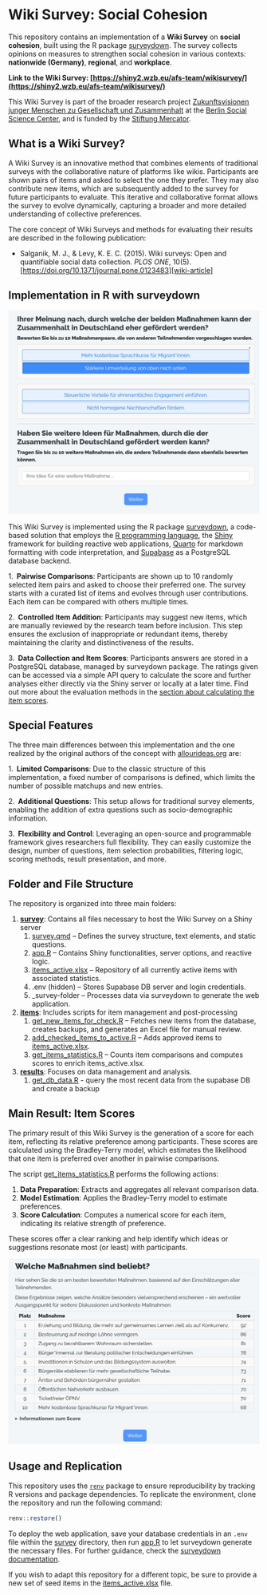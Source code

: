 # Wiki Survey: Social Cohesion

This repository contains an implementation of a **Wiki Survey** on **social cohesion**, built using the R package [surveydown][surveydown]. The survey collects opinions on measures to strengthen social cohesion in various contexts: **nationwide (Germany)**, **regional**, and **workplace**.

**Link to the Wiki Survey: [https://shiny2.wzb.eu/afs-team/wikisurvey/](https://shiny2.wzb.eu/afs-team/wikisurvey/)**

This Wiki Survey is part of the broader research project [Zukunftsvisionen junger Menschen zu Gesellschaft und Zusammenhalt][wzb-project] at the [Berlin Social Science Center](https://www.wzb.eu), and is funded by the [Stiftung Mercator](https://www.stiftung-mercator.de/de/).


## What is a Wiki Survey?

A Wiki Survey is an innovative method that combines elements of traditional surveys with the collaborative nature of platforms like wikis. Participants are shown pairs of items and asked to select the one they prefer. They may also contribute new items, which are subsequently added to the survey for future participants to evaluate. This iterative and collaborative format allows the survey to evolve dynamically, capturing a broader and more detailed understanding of collective preferences.

The core concept of Wiki Surveys and methods for evaluating their results are described in the following publication:

- Salganik, M. J., & Levy, K. E. C. (2015). Wiki surveys: Open and quantifiable social data collection. *PLOS ONE*, 10(5). [https://doi.org/10.1371/journal.pone.0123483][wiki-article]


## Implementation in R with surveydown

![example of pairwise comparisons in surveydown](misc/img_wiki_survey.jpg "Screenshot from wiki-like pairwise comparison implemented with surveydown")

This Wiki Survey is implemented using the R package [surveydown][surveydown], a code-based solution that employs the [R programming language](https://www.r-project.org/), the [Shiny](https://github.com/rstudio/shiny) framework for building reactive web applications, [Quarto](https://github.com/quarto-dev/quarto) for markdown formatting with code interpretation, and [Supabase](https://github.com/supabase/supabase) as a PostgreSQL database backend.

1. **Pairwise Comparisons**: Participants are shown up to 10 randomly selected item pairs and asked to choose their preferred one. The survey starts with a curated list of items and evolves through user contributions. Each item can be compared with others multiple times.

2. **Controlled Item Addition**: Participants may suggest new items, which are manually reviewed by the research team before inclusion. This step ensures the exclusion of inappropriate or redundant items, thereby maintaining the clarity and distinctiveness of the results.

3. **Data Collection and Item Scores**: Participants answers are stored in a PostgreSQL database, managed by surveydown package. The ratings given can be accessed via a simple API query to calculate the score and further analyses either directly via the Shiny server or locally at a later time. Find out more about the evaluation methods in the [section about calculating the item scores](#main-result-item-scores).


## Special Features 

The three main differences between this implementation and the one realized by the original authors of the concept with [allourideas.org](https://github.com/allourideas/allourideas.org) are:


1. **Limited Comparisons**: Due to the classic structure of this implementation, a fixed number of comparisons is defined, which limits the number of possible matchups and new entries.

2. **Additional Questions**: This setup allows for traditional survey elements, enabling the addition of extra questions such as socio-demographic information.

3. **Flexibility and Control**: Leveraging an open-source and programmable framework gives researchers full flexibility. They can easily customize the design, number of questions, item selection probabilities, filtering logic, scoring methods, result presentation, and more.


## Folder and File Structure

The repository is organized into three main folders:

1. [**survey**](/survey/): Contains all files necessary to host the Wiki Survey on a Shiny server
    1. [survey.qmd](survey/survey.qmd) – Defines the survey structure, text elements, and static questions.
    2. [app.R](survey/app.R) – Contains Shiny functionalities, server options, and reactive logic.
    3. [items_active.xlsx](survey/items_active.xlsx) – Repository of all currently active items with associated statistics.
    4. .env (hidden) – Stores Supabase DB server and login credentials.
    5. _survey-folder – Processes data via surveydown to generate the web application.
2. [**items**](items/): Includes scripts for item management and post-processing
    1. [get_new_items_for_check.R](items/get_new_items_for_check.R) – Fetches new items from the database, creates backups, and generates an Excel file for manual review.
    2. [add_checked_items_to_active.R](items/add_checked_items_to_active.R) – Adds approved items to [items_active.xlsx](survey/items_active.xlsx).
    3. [get_items_statistics.R](items/get_items_statistics.R) – Counts item comparisons and computes scores to enrich items_active.xlsx.
3. [**results**](results/): Focuses on data management and analysis.
    1. [get_db_data.R](results/get_db_data.R) - query the most recent data from the supabase DB and create a backup


## Main Result: Item Scores

The primary result of this Wiki Survey is the generation of a score for each item, reflecting its relative preference among participants. These scores are calculated using the Bradley-Terry model, which estimates the likelihood that one item is preferred over another in pairwise comparisons.

The script [get_items_statistics.R](items/get_items_statistics.R) performs the following actions:

1. **Data Preparation**: Extracts and aggregates all relevant comparison data.
2. **Model Estimation**: Applies the Bradley-Terry model to estimate preferences.
3. **Score Calculation**: Computes a numerical score for each item, indicating its relative strength of preference.

These scores offer a clear ranking and help identify which ideas or suggestions resonate most (or least) with participants.

![example of table with item scores](misc/img_table_scores.jpg)


## Usage and Replication

This repository uses the [`renv`](https://rstudio.github.io/renv/) package to ensure reproducibility by tracking R versions and package dependencies. To replicate the environment, clone the repository and run the following command:

```R
renv::restore()
```

To deploy the web application, save your database credentials in an `.env` file within the [survey](survey) directory, then run [app.R](survey/app.R) to let surveydown generate the necessary files. For further guidance, check the [surveydown documentation](https://surveydown.org/documentation).

If you wish to adapt this repository for a different topic, be sure to provide a new set of seed items in the [items_active.xlsx](survey/items_active.xlsx) file.

[surveydown]: https://github.com/surveydown-dev/surveydown
[wzb-project]: https://wzb.eu/de/forschung/dynamiken-sozialer-ungleichheiten/arbeit-familie-und-soziale-ungleichheit/projekte/zukunftsvisionen-junger-menschen-zu-gesellschaft-und-zusammenhalt
[wiki-article]: https://journals.plos.org/plosone/article?id=10.1371/journal.pone.0123483
